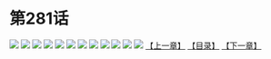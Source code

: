 # 第281话
![](https://mao.mhtupian.com/uploads/img/7563/339341/001.jpg)
![](https://mao.mhtupian.com/uploads/img/7563/339341/002.jpg)
![](https://mao.mhtupian.com/uploads/img/7563/339341/003.jpg)
![](https://mao.mhtupian.com/uploads/img/7563/339341/004.jpg)
![](https://mao.mhtupian.com/uploads/img/7563/339341/005.jpg)
![](https://mao.mhtupian.com/uploads/img/7563/339341/006.jpg)
![](https://mao.mhtupian.com/uploads/img/7563/339341/007.jpg)
![](https://mao.mhtupian.com/uploads/img/7563/339341/008.jpg)
![](https://mao.mhtupian.com/uploads/img/7563/339341/009.jpg)
![](https://mao.mhtupian.com/uploads/img/7563/339341/010.jpg)
![](https://mao.mhtupian.com/uploads/img/7563/339341/011.jpg)
![](https://mao.mhtupian.com/uploads/img/7563/339341/012.jpg)
[【上一章】](./1.md)
[【目录】](./README.md)
[【下一章】](./3.md)
